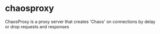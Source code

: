 # chaosproxy
ChaosProxy is a proxy server that creates 'Chaos' on connections by delay or drop requests and responses
